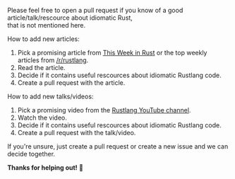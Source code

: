 Please feel free to open a pull request if you know of a good article/talk/rescource about idiomatic Rust,  
that is not mentioned here.  

How to add new articles:

1. Pick a promising article from [This Week in Rust](https://this-week-in-rust.org/) or the top weekly articles from [/r/rustlang](https://www.reddit.com/r/rust/top/?t=week).
2. Read the article.
3. Decide if it contains useful rescources about idiomatic Rustlang code.
4. Create a pull request with the article.

How to add new talks/videos:

1. Pick a promising video from the [Rustlang YouTube channel](https://www.youtube.com/channel/UCaYhcUwRBNscFNUKTjgPFiA).
2. Watch the video.
3. Decide if it contains useful rescources about idiomatic Rustlang code.
4. Create a pull request with the talk/video.


If you're unsure, just create a pull request or create a new issue and we can decide together.

**Thanks for helping out!** :tada:
